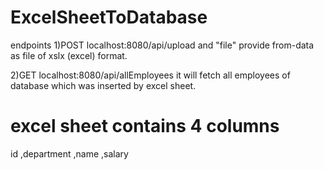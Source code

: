 # ExcelSheetToDatabase

endpoints
1)POST
localhost:8080/api/upload
and "file" provide from-data as file of xslx (excel) format.

2)GET
localhost:8080/api/allEmployees
it will fetch all employees of database which was inserted by excel sheet.

# excel sheet contains 4 columns
id ,department ,name ,salary

